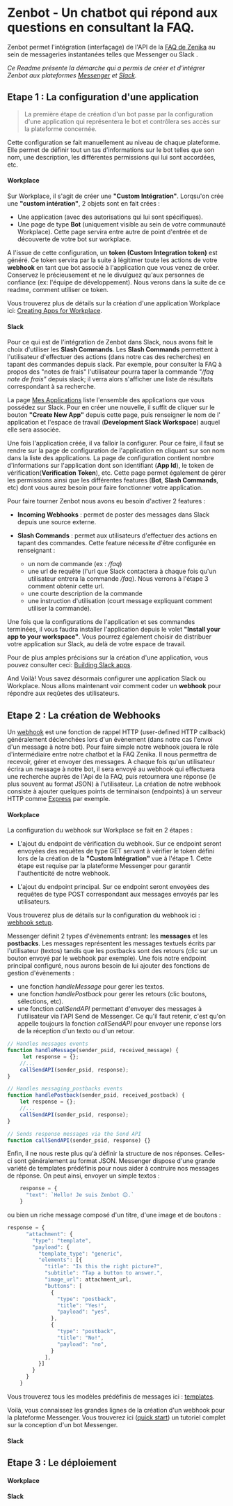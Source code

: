 # Zenbot - Un chatbot qui répond aux questions en consultant la FAQ.

Zenbot permet l'intégration (interfaçage) de l'API de la [FAQ de Zenika](https://faq.zenika.com) au sein de messageries instantanées telles que Messenger ou Slack .

_Ce Readme présente la démarche qui a permis de créer et d'intégrer Zenbot aux plateformes [Messenger](https://developers.facebook.com/docs/messenger-platform) et [Slack](https://api.slack.com)._

## Etape 1 : La configuration d'une application

> La première étape de création d'un bot passe par la configuration d'une application qui représentera le bot et contrôlera ses accès sur la plateforme concernée.

Cette configuration se fait manuellement au niveau de chaque plateforme. Elle permet de définir tout un tas d'informations sur le bot telles que son nom, une description, les différentes permissions qui lui sont accordées, etc.

#### Workplace

Sur Workplace, il s'agit de créer une **"Custom Intégration"**. Lorqsu'on crée une **"custom intération"**, 2 objets sont en fait crées :

- Une application (avec des autorisations qui lui sont spécifiques).
- Une page de type **Bot** (uniquement visible au sein de votre communauté Workplace). Cette page servira entre autre de point d'entrée et de découverte de votre bot sur workplace.

A l'issue de cette configuration, un **token (Custom Integration token)** est généré. Ce token servira par la suite à légitimer toute les actions de votre **webhook** en tant que bot associé à l'application que vous venez de créer. Conservez le précieusement et ne le divulguez qu'aux personnes de confiance (ex: l'équipe de développement). Nous verons dans la suite de ce readme, comment utiliser ce token.

Vous trouverez plus de détails sur la création d'une application Workplace ici: [Creating Apps for Workplace](https://developers.facebook.com/docs/workplace/integrations/custom-integrations/apps).

#### Slack

Pour ce qui est de l'intégration de Zenbot dans Slack, nous avons fait le choix d'utiliser les **Slash Commands**. Les **Slash Commands** permettent à l'utilisateur d'effectuer des actions (dans notre cas des recherches) en tapant des commandes depuis slack. Par exemple, pour consulter la FAQ à propos des "notes de frais" l'utilisateur pourra taper la commande _"/faq note de frais"_ depuis slack; il verra alors s'afficher une liste de résultats correspondant à sa recherche.

La page [Mes Applications](https://api.slack.com/apps) liste l'ensemble des applications que vous possédez sur Slack. Pour en créer une nouvelle, il suffit de cliquer sur le bouton **"Create New App"** depuis cette page, puis renseigner le nom de l' application et l'espace de travail (**Development Slack Workspace**) auquel elle sera associée.

Une fois l'application créée, il va falloir la configurer. Pour ce faire, il faut se rendre sur la page de configuration de l'application en cliquant sur son nom dans la liste des applications. La page de configuration contient nombre d'informations sur l'application dont son identifiant (**App Id**), le token de vérification(**Verification Token**), etc. Cette page permet également de gérer les permissions ainsi que les différentes features (**Bot**, **Slash Commands**, etc) dont vous aurez besoin pour faire fonctionner votre application.

Pour faire tourner Zenbot nous avons eu besoin d'activer 2 features :

- **Incoming Webhooks** : permet de poster des messages dans Slack depuis une source externe.
- **Slash Commands** : permet aux utilisateurs d'effectuer des actions en tapant des commandes.
  Cette feature nécessite d'être configurée en renseignant :

  - un nom de commande (ex : _/faq_)
  - une url de requête (l'url que Slack contactera à chaque fois qu'un utilisateur entrera la commande _/faq_). Nous verrons à l'étape 3 comment obtenir cette url.
  - une courte description de la commande
  - une instruction d'utilisation (court message expliquant comment utiliser la commande).

Une fois que la configurations de l'application et ses commandes terminées, il vous faudra installer l'application depuis le volet **"Install your app to your workspace"**. Vous pourrez également choisir de distribuer votre application sur Slack, au delà de votre espace de travail.

Pour de plus amples précisions sur la création d'une application, vous pouvez consulter ceci: [Building Slack apps](https://api.slack.com/slack-apps).

And Voilà! Vous savez désormais configurer une application Slack ou Workplace. Nous allons maintenant voir comment coder un **webhook** pour répondre aux reqûetes des utilisateurs.

## Etape 2 : La création de Webhooks

Un [webhook](https://en.wikipedia.org/wiki/Webhook) est une fonction de rappel HTTP (user-defined HTTP callback) généralement déclenchées lors d'un évènement (dans notre cas l'envoi d'un message à notre bot). Pour faire simple notre webhook jouera le rôle d'intermédiaire entre notre chatbot et la FAQ Zenika. Il nous permettra de recevoir, gérer et envoyer des messages.
A chaque fois qu'un utilisateur écrira un message à notre bot, il sera envoyé au webhook qui effectuera une recherche auprès de l'Api de la FAQ, puis retournera une réponse (le plus souvent au format JSON) à l'utilisateur.
La création de notre webhook consiste à ajouter quelques points de terminaison (endpoints) à un serveur HTTP comme [Express](https://expressjs.com/fr/) par exemple.

#### Workplace

La configuration du webhook sur Workplace se fait en 2 étapes :

- L'ajout du endpoint de vérification du webhook. Sur ce endpoint seront envoyées des requêtes de type GET servant à vérifier le token défini lors de la création de la **"Custom Intégration"** vue à l'étape 1. Cette étape est requise par la plateforme Messenger pour garantir l'authenticité de notre webhook.

- L'ajout du endpoint principal. Sur ce endpoint seront envoyées des requêtes de type POST correspondant aux messages envoyés par les utilisateurs.

Vous trouverez plus de détails sur la configuration du webhook ici : [webhook setup](https://developers.facebook.com/docs/messenger-platform/getting-started/webhook-setup/).

Messenger définit 2 types d'évènements entrant: les **messages** et les **postbacks**.
Les messages représentent les messages textuels écrits par l'utilisateur (textos) tandis que les postbacks sont des retours (clic sur un bouton envoyé par le webhook par exemple).
Une fois notre endpoint principal configuré, nous aurons besoin de lui ajouter des fonctions de gestion d'évènements :

- une fonction _handleMessage_ pour gerer les textos.
- une fonction _handlePostback_ pour gerer les retours (clic boutons, sélections, etc).
- une fonction _callSendAPI_ permettant d'envoyer des messages à l'utilisateur via l'API Send de Messenger.
  Ce qu'il faut retenir, c'est qu'on appelle toujours la fonction _callSendAPI_ pour envoyer une reponse lors de la réception d'un texto ou d'un retour.

```Javascript
// Handles messages events
function handleMessage(sender_psid, received_message) {
     let response = {};
    //...
    callSendAPI(sender_psid, response);
}

// Handles messaging_postbacks events
function handlePostback(sender_psid, received_postback) {
    let response = {};
    //...
    callSendAPI(sender_psid, response);
}

// Sends response messages via the Send API
function callSendAPI(sender_psid, response) {}
```

Enfin, il ne nous reste plus qu'à définir la structure de nos réponses. Celles-ci sont généralement au format JSON. Messenger dispose d'une grande variété de templates prédéfinis pour nous aider à contruire nos messages de réponse. On peut ainsi, envoyer un simple textos :

```Javascript
    response = {
      "text": `Hello! Je suis Zenbot 😊.`
    }
```

ou bien un riche message composé d'un titre, d'une image et de boutons :

```Javascript
response = {
      "attachment": {
        "type": "template",
        "payload": {
          "template_type": "generic",
          "elements": [{
            "title": "Is this the right picture?",
            "subtitle": "Tap a button to answer.",
            "image_url": attachment_url,
            "buttons": [
              {
                "type": "postback",
                "title": "Yes!",
                "payload": "yes",
              },
              {
                "type": "postback",
                "title": "No!",
                "payload": "no",
              }
            ],
          }]
        }
      }
    }
```

Vous trouverez tous les modèles prédéfinis de messages ici : [templates](https://developers.facebook.com/docs/messenger-platform/send-messages/templates).

Voilà, vous connaissez les grandes lignes de la création d'un webhook pour la plateforme Messenger.
Vous trouverez ici ([quick start](https://developers.facebook.com/docs/messenger-platform/getting-started/quick-start)) un tutoriel complet sur la conception d'un bot Messenger.

#### Slack

## Etape 3 : Le déploiement

#### Workplace

#### Slack

```

```
